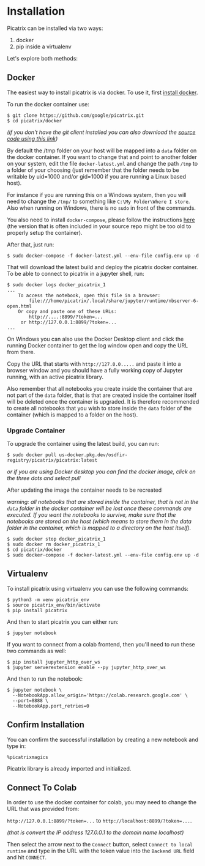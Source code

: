 # Installation

Picatrix can be installed via two ways:

1. docker
2. pip inside a virtualenv

Let's explore both methods:

## Docker

The easiest way to install picatrix is via docker. To use it, first
[install docker](https://docs.docker.com/engine/install/).

To run the docker container use:

```shell
$ git clone https://github.com/google/picatrix.git
$ cd picatrix/docker
```

*(if you don't have the git client installed you can also download
the [source code using this link](https://github.com/google/picatrix/archive/main.zip))*

By default the /tmp folder on your host will be mapped into a `data` folder
on the docker container. If you want to change that and point to another
folder on your system, edit the file `docker-latest.yml` and change the
path `/tmp` to a folder of your choosing (just remember that the folder needs to
be writable by uid=1000 and/or gid=1000 if you are running a Linux based host).

For instance if you are running this on a Windows system, then you will
need to change the `/tmp/` to something like `C:\My Folder\Where I store`.
Also when running on Windows, there is no `sudo` in front of the commands.

You also need to install `docker-compose`, please follow the instructions
[here](https://docs.docker.com/compose/install/) (the version that is often
included in your source repo might be too old to properly setup the container).

After that, just run:

```shell
$ sudo docker-compose -f docker-latest.yml --env-file config.env up -d
```

That will download the latest build and deploy the picatrix docker container.
To be able to connect to picatrix in a jupyter shell, run:

```shell
$ sudo docker logs docker_picatrix_1
...
    To access the notebook, open this file in a browser:
        file:///home/picatrix/.local/share/jupyter/runtime/nbserver-6-open.html
    Or copy and paste one of these URLs:
        http://....:8899/?token=...
     or http://127.0.0.1:8899/?token=...
...
```

On Windows you can also use the Docker Desktop client and click the running
Docker container to get the log window open and copy the URL from there.

Copy the URL that starts with `http://127.0.0.....` and paste it into a browser
window and you should have a fully working copy of Jupyter running, with an
active picatrix library.

Also remember that all notebooks you create inside the container that are
not part of the `data` folder, that is that are created inside the container
itself will be deleted once the container is upgraded. It is therefore
recommended to create all notebooks that you wish to store inside the `data`
folder of the container (which is mapped to a folder on the host).

### Upgrade Container

To upgrade the container using the latest build, you can run:

```shell
$ sudo docker pull us-docker.pkg.dev/osdfir-registry/picatrix/picatrix:latest
```

*or if you are using Docker desktop you can find the docker image, click
on the three dots and select pull*

After updating the image the container needs to be recreated

*warning: all notebooks that are stored inside the container, that is not
in the `data` folder in the docker container will be lost once these
commands are executed. If you want the notebooks to survive, make sure
that the notebooks are stored on the host (which means to store them in
the data folder in the container, which is mapped to a directory on the
host itself).*

```shell
$ sudo docker stop docker_picatrix_1
$ sudo docker rm docker_picatrix_1
$ cd picatrix/docker
$ sudo docker-compose -f docker-latest.yml --env-file config.env up -d
```

## Virtualenv

To install picatrix using virtualenv you can use the following commands:

```shell
$ python3 -m venv picatrix_env
$ source picatrix_env/bin/activate
$ pip install picatrix
```

And then to start picatrix you can either run:

```shell
$ jupyter notebook
```

If you want to connect from a colab frontend, then you'll need to run these
two commands as well:

```shell
$ pip install jupyter_http_over_ws
$ jupyter serverextension enable --py jupyter_http_over_ws
```

And then to run the notebook:

```shell
$ jupyter notebook \
  --NotebookApp.allow_origin='https://colab.research.google.com' \
  --port=8888 \
  --NotebookApp.port_retries=0
```

## Confirm Installation

You can confirm the successful installation by creating a new notebook and type in:
```
%picatrixmagics
```

Picatrix library is already imported and initialized.

## Connect To Colab

In order to use the docker container for colab, you may need to change the URL
that was provided from:

`http://127.0.0.1:8899/?token=...` to `http://localhost:8899/?token=...`.

*(that is convert the IP address 127.0.0.1 to the domain name localhost)*

Then select the arrow next to the `Connect` button, select `Connect to local
runtime` and type in the URL with the token value into the `Backend URL`
field and hit `CONNECT`.
